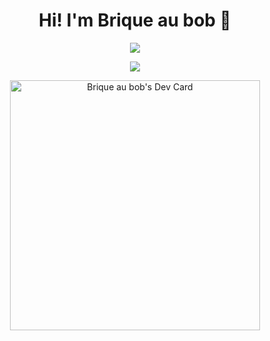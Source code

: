 <h1 align='center'>
  Hi! I'm Brique au bob 👋
</h1>
<p align="center">
  <img src="https://hits.seeyoufarm.com/api/count/incr/badge.svg?url=https%3A%2F%2Fgithub.com%2FBriqueAuBob&count_bg=%231058E8&title_bg=%23393939&icon=github.svg&icon_color=%23FFFFFF&title=hmpsmp&edge_flat=false"/>
</p>

<p align="center">
  <img src="https://github-readme-stats.vercel.app/api?username=briqueaubob&theme=vue-dark&show_icons=true"/>
</p>

<p align="center">
  <a href="https://app.daily.dev/BriqueAuBob"><img src="https://api.daily.dev/devcards/cd86be2f95e8448d816688a988ed3995.png?r=2hl" width="400" alt="Brique au bob's Dev Card"/></a>
</p>
<!--
**BriqueAuBob/briqueaubob** is a ✨ _special_ ✨ repository because its `README.md` (this file) appears on your GitHub profile.

Here are some ideas to get you started:

- 🔭 I’m currently working on ...
- 🌱 I’m currently learning ...
- 👯 I’m looking to collaborate on ...
- 🤔 I’m looking for help with ...
- 💬 Ask me about ...
- 📫 How to reach me: ...
- 😄 Pronouns: ...
- ⚡ Fun fact: ...
-->
